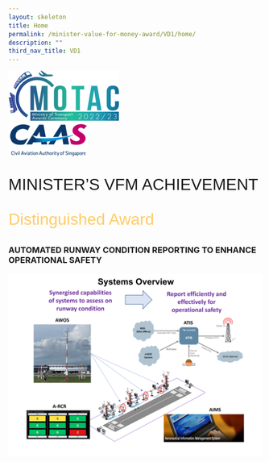 ```yaml
---
layout: skeleton
title: Home
permalink: /minister-value-for-money-award/VD1/home/
description: ""
third_nav_title: VD1
---
```

<style>
  .raleway-font {
    font-family: "Raleway", sans-serif;
    font-size: 2rem;
  }

  .distinguished-award {
    font-family: 'Vivaldi', sans-serif;
    font-size: 2rem;
    color: #ffcc66;
  }

</style>

<div class="container py-5 bg-card">
	<div class="row">
  <div class="col-sm-12 pt-4 pb-3 text-center">
    <img src="/images/Logos/MOTAC_header.png" alt="motac logo" class="img-fluid" />
  </div>
</div>
<div class="row border border-4 border-info">
  <div class="col-sm-4 py-3 text-center d-flex flex-column align-items-center justify-content-center">
    <img src="/images/Logos/CAAS.png" class="img-fluid" alt="CAAS" />
  </div>
  <div class="col-sm-8 py-3 text-center bg-primary d-flex justify-content-center flex-column aligin-items-center">
    <p class="mb-0 text-light fw-bold raleway-font"> MINISTER’S VFM ACHIEVEMENT </p>
    <p class="mb-0 distinguished-award">Distinguished Award</p>
  </div>
</div>
  <h3 class="text-center text-primary">AUTOMATED RUNWAY CONDITION REPORTING TO ENHANCE OPERATIONAL SAFETY</h3>

	
  <img src="/images/VFM/VD1/VD1 IconicPic2.png" class="img-fluid border my-5" />
</div>
